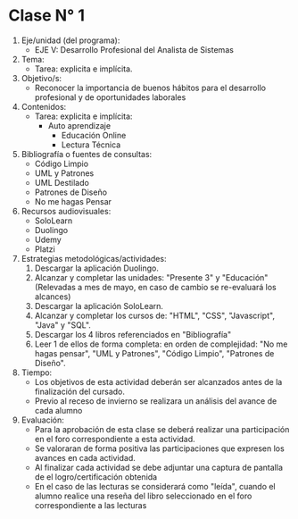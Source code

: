 # Clase N° 1

1. Eje/unidad (del programa):
    * EJE V: Desarrollo Profesional del Analista de Sistemas
2. Tema:
    * Tarea: explicita e implícita.
3. Objetivo/s:
    * Reconocer la importancia de buenos hábitos para el desarrollo profesional y de oportunidades laborales
4. Contenidos:
    * Tarea: explicita e implícita:
        * Auto aprendizaje
            * Educación Online
            * Lectura Técnica
5. Bibliografía o fuentes de consultas:
    * Código Limpio
    * UML y Patrones
    * UML Destilado
    * Patrones de Diseño
    * No me hagas Pensar
6. Recursos audiovisuales:
    * SoloLearn
    * Duolingo
    * Udemy
    * Platzi
7. Estrategias metodológicas/actividades:
    1. Descargar la aplicación Duolingo.
    2. Alcanzar y completar las unidades: "Presente 3" y "Educación" (Relevadas a mes de mayo, en caso de cambio se re-evaluará los alcances)
    3. Descargar la aplicación SoloLearn.
    4. Alcanzar y completar los cursos de: "HTML", "CSS", "Javascript", "Java" y "SQL".
    5. Descargar los 4 libros referenciados en "Bibliografía"
    6. Leer 1 de ellos de forma completa: en orden de complejidad: "No me hagas pensar", "UML y Patrones", "Código Limpio", "Patrones de Diseño".
8. Tiempo:
    * Los objetivos de esta actividad deberán ser alcanzados antes de la finalización del cursado.
    * Previo al receso de invierno se realizara un análisis del avance de cada alumno
9. Evaluación:
    * Para la aprobación de esta clase se deberá realizar una participación en el foro correspondiente a esta actividad.
    * Se valoraran de forma positiva las participaciones que expresen los avances en cada actividad.
    * Al finalizar cada actividad se debe adjuntar una captura de pantalla de el logro/certificación obtenida
    * En el caso de las lecturas se considerará como "leída", cuando el alumno realice una reseña del libro seleccionado en el foro correspondiente a las lecturas